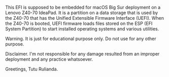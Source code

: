 This EFI is supposed to be embedded for macOS Big Sur deployment on a Lenovo Z40-70 IdeaPad. It is a partition on a data storage that is used by the Z40-70 that has the Unified Extensible Firmware Interface (UEFI). When the Z40-70 is booted, UEFI firmware loads files stored on the ESP (EFI System Partition) to start installed operating systems and various utilities.

Warning.
It is just for educational purpose only. Do not use for any other purpose.

Disclaimer.
I'm not responsible for any damage resulted from an improper deployment and any practice whatsoever.

Greetings, Tutu Rulianda.
